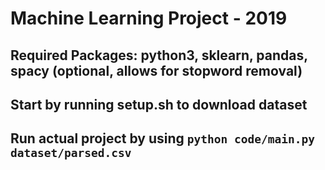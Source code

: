 # Machine Learning Project - 2019
## Required Packages: python3, sklearn, pandas, spacy (optional, allows for stopword removal)

## Start by running setup.sh to download dataset
## Run actual project by using `python code/main.py dataset/parsed.csv`
